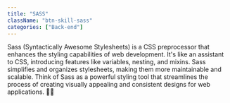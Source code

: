 ```yaml
---
title: "SASS"
className: "btn-skill-sass"
categories: ["Back-end"]
---
```


Sass (Syntactically Awesome Stylesheets) is a CSS preprocessor that enhances the styling capabilities of web development. It's like an assistant to CSS, introducing features like variables, nesting, and mixins. Sass simplifies and organizes stylesheets, making them more maintainable and scalable. Think of Sass as a powerful styling tool that streamlines the process of creating visually appealing and consistent designs for web applications. 🎨🚀
